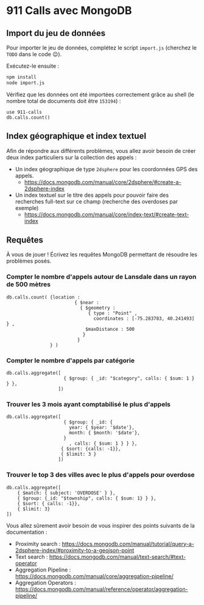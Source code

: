 # 911 Calls avec MongoDB

## Import du jeu de données

Pour importer le jeu de données, complétez le script `import.js` (cherchez le `TODO` dans le code :wink:).

Exécutez-le ensuite :

```bash
npm install
node import.js
```

Vérifiez que les données ont été importées correctement grâce au shell (le nombre total de documents doit être `153194`) :

```
use 911-calls
db.calls.count()
```

## Index géographique et index textuel

Afin de répondre aux différents problèmes, vous allez avoir besoin de créer deux index particuliers sur la collection des appels :

* Un index géographique de type `2dsphere` pour les coordonnées GPS des appels.
  * https://docs.mongodb.com/manual/core/2dsphere/#create-a-2dsphere-index
* Un index textuel sur le titre des appels pour pouvoir faire des recherches full-text sur ce champ (recherche des overdoses par exemple)
  * https://docs.mongodb.com/manual/core/index-text/#create-text-index

## Requêtes

À vous de jouer ! Écrivez les requêtes MongoDB permettant de résoudre les problèmes posés.

### Compter le nombre d'appels autour de Lansdale dans un rayon de 500 mètres
```
db.calls.count( {location :
                         { $near :
                           { $geometry :
                              { type : "Point" ,
                                coordinates : [-75.283783, 40.241493] } ,
                             $maxDistance : 500
                            }
                          }
                } )
```

### Compter le nombre d'appels par catégorie
```
db.calls.aggregate([
                     { $group: { _id: "$category", calls: { $sum: 1 } } },
                   ])
```

### Trouver les 3 mois ayant comptabilisé le plus d'appels
```
db.calls.aggregate([
                     { $group: { _id: {
                       year: { $year: '$date'},
                       month: { $month: '$date'},
                     }
                       , calls: { $sum: 1 } } },
                    { $sort: {calls: -1}},
                    { $limit: 3 }
                   ])
```

### Trouver le top 3 des villes avec le plus d'appels pour overdose
```
db.calls.aggregate([
    { $match: { subject: 'OVERDOSE' } },
    { $group: {_id: "$township", calls: { $sum: 1} } },
    { $sort: { calls: -1}},
    { $limit: 3}
])
```

Vous allez sûrement avoir besoin de vous inspirer des points suivants de la documentation :

* Proximity search : https://docs.mongodb.com/manual/tutorial/query-a-2dsphere-index/#proximity-to-a-geojson-point
* Text search : https://docs.mongodb.com/manual/text-search/#text-operator
* Aggregation Pipeline : https://docs.mongodb.com/manual/core/aggregation-pipeline/
* Aggregation Operators : https://docs.mongodb.com/manual/reference/operator/aggregation-pipeline/
